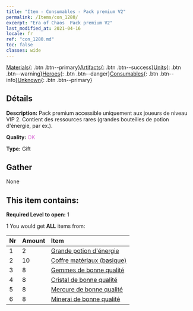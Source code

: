 ```yaml
---
title: "Item - Consumables - Pack premium V2"
permalink: /Items/con_1280/
excerpt: "Era of Chaos  Pack premium V2"
last_modified_at: 2021-04-16
locale: fr
ref: "con_1280.md"
toc: false
classes: wide
---
```

 [Materials](/fr/Items/){: .btn .btn--primary}[Artifacts](/fr/Items/Artifacts/){: .btn .btn--success}[Units](/fr/Items/Units/){: .btn .btn--warning}[Heroes](/fr/Items/Heroes/){: .btn .btn--danger}[Consumables](/fr/Items/Consumables/){: .btn .btn--info}[Unknown](/fr/Items/Unknown/){: .btn .btn--primary}

## Détails
 **Description:** Pack premium accessible uniquement aux joueurs de niveau VIP 2. Contient des ressources rares (grandes bouteilles de potion d'énergie, par ex.).

 **Quality:** <span style="color: #DA70D6">OK</span>

 **Type:** Gift

## Gather

  None

## This item contains:

 **Required Level to open:** 1

 1 You would get **ALL** items  from:

  | Nr | Amount |     Item    |
  |:---|:-------|:------------|
  | 1 | 2 | [Grande potion d'énergie](/fr/Items/con_706/) |  | 
  | 2 | 10 | [Coffre matériaux (basique)](/fr/Items/con_756/) |  | 
  | 3 | 8 | [Gemmes de bonne qualité](/fr/Items/mat_16/) |  | 
  | 4 | 8 | [Cristal de bonne qualité](/fr/Items/mat_17/) |  | 
  | 5 | 8 | [Mercure de bonne qualité](/fr/Items/mat_14/) |  | 
  | 6 | 8 | [Minerai de bonne qualité](/fr/Items/mat_12/) |  | 

